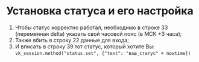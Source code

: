 # Установка статуса и его настройка

1. Чтобы статус корректно работал, необходимо в строке 33 (переменная delta) указать свой часовой пояс (в МСК +3 часа);
2. Также вбить в строку 22 данные для входа;
3. И вписать в строку 39 тот статус, который хотите Вы: `vk_session.method("status.set", {"text": "ваш_статус" + nowtime})`

